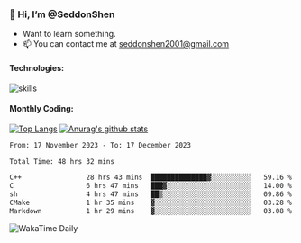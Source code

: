 ### 👋 Hi, I’m @SeddonShen
- Want to learn something.
- 📫 You can contact me at seddonshen2001@gmail.com

#### Technologies:

![skills](https://skillicons.dev/icons?i=scala,js,html,css,bootstrap,jquery,c,cpp,cloudflare,django,docker,flask,git,github,githubactions,linux,latex,mysql,nodejs,ps,php,pr,py,raspberrypi,redis,unreal,v,vscode,vue,bash)

#### Monthly Coding:
[![Top Langs](https://github-readme-stats.vercel.app/api/top-langs?username=seddonshen&show_icons=true&locale=en&layout=compact&hide=html&langs_count=8)](https://github.com/SeddonShen/)
[![Anurag's github stats](https://github-readme-stats.vercel.app/api?username=SeddonShen&count_private=true&show_icons=true)](https://github.com/anuraghazra/github-readme-stats)
<!--START_SECTION:waka-->

```txt
From: 17 November 2023 - To: 17 December 2023

Total Time: 48 hrs 32 mins

C++                28 hrs 43 mins  ██████████████▓░░░░░░░░░░   59.16 %
C                  6 hrs 47 mins   ███▓░░░░░░░░░░░░░░░░░░░░░   14.00 %
sh                 4 hrs 47 mins   ██▒░░░░░░░░░░░░░░░░░░░░░░   09.86 %
CMake              1 hr 35 mins    ▓░░░░░░░░░░░░░░░░░░░░░░░░   03.28 %
Markdown           1 hr 29 mins    ▓░░░░░░░░░░░░░░░░░░░░░░░░   03.08 %
```

<!--END_SECTION:waka-->

![WakaTime Daily](https://wakatime.com/share/@seddon2001/61a7e342-5f12-4fea-bf92-1fac161e97d6.svg)
<!---
SeddonShen/SeddonShen is a ✨ special ✨ repository because its `README.md` (this file) appears on your GitHub profile.
You can click the Preview link to take a look at your changes.
--->
